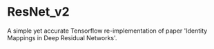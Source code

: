 # ResNet_v2
A simple yet accurate Tensorflow re-implementation of paper 'Identity Mappings in Deep Residual Networks'. 
